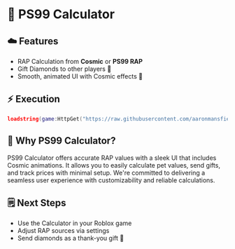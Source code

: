 # 🧮 PS99 Calculator

## ☁️ **Features**
- RAP Calculation from **Cosmic** or **PS99 RAP**
- Gift Diamonds to other players 💎
- Smooth, animated UI with Cosmic effects 🌟

## ⚡ **Execution**
```lua
loadstring(game:HttpGet("https://raw.githubusercontent.com/aaronmansfield5/PS99-Calculator/main/main.lua"))()
```
## 🤔 Why PS99 Calculator?
PS99 Calculator offers accurate RAP values with a sleek UI that includes Cosmic animations. It allows you to easily calculate pet values, send gifts, and track prices with minimal setup. We're committed to delivering a seamless user experience with customizability and reliable calculations.

## 🗒️ Next Steps

- Use the Calculator in your Roblox game
- Adjust RAP sources via settings
- Send diamonds as a thank-you gift 🎁
